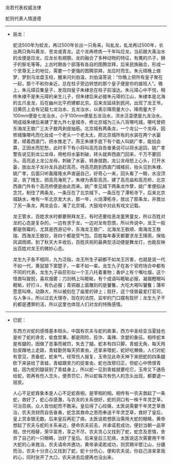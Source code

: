 龙若代表权威法律

蛇则代表人情道德

---

* 辰龙：

	蛇活500年为蛟龙，再过500年长出一只角来，叫虬龙，虬龙再过500年，长出两只角叫黄龙、苍龙或青龙。这个龙再修炼一千年叫应龙，当前跟大禹治水的龙便是应龙，应龙长有翅膀。龙的融合了多种动物的特征，有鹰的爪子，狮子的鬃毛等等。上古时期各个部落有各自的图腾崇拜，后来民族融合，形成一个至尊无上的地位，需要一个更强的图腾崇拜，龙应时而生。朱元璋晚上做梦，梦到乌龙盘玉柱，醒来问刘伯温，刘伯温答说：“你晚上把所有皇子聚在一起，那个不和你亲近，总在柱子旁边转悠的那个皇子便是你的接班人”。晚上，朱元璋召集皇子，发现四皇子朱棣总在柱子前溜达。朱元璋心中不悦，相传朱棣不是朱元璋的亲生儿子，但朱棣后来必接朱元璋的江山，朱棣本是北海的五爪金龙，后在幽州北平府建都北京。后来龙延续到民间，出现了龙王爷。旧黄历上会有记载七龙治水、五龙治水，以表示降雨量大小，降雨量大于100mm便是七龙治水，小于100mm便是五龙治水，洪水泛滥便是九龙治水。明成祖朱棣后来建了里九外七皇城寺，修北京城为三头八背哪吒城，哪吒曾把东海龙王敖广三太子敖丙剥皮抽筋。北京城有两条龙，一个龙公一个龙母，因修城像哪吒而化妆成一个老头一个老太太，把北京城所有的水装在两个水篓里，顺着西直门，把水推走了。燕王朱棣手底下有个能人叫姚广孝，能掐会算，正因水而犯愁，此时手下有小将叫高亮自告奋勇说可以将水追回，姚广孝警告说见到龙公龙母，用枪将水篓刺破，转头就奔西直门回来，千万不要回头。高亮追上龙公龙母，刺破了水篓，转身就跑，龙公龙母怒上心头，打开水篓，放出龙子龙孙龙兵追赶高亮，待高亮跑到西直门城楼前，抬头见到朱棣、姚广孝，后面只听轰隆隆水声直逼自己，好奇心一来，回头看了一眼，水没顶梁，丧了残生，把高亮淹死了。朱棣为表彰高亮，建了高亮庙和高亮桥，北京西直门外有个高亮桥便是由此而来。姚广孝见城下两条龙作孽，姚广孝便掐诀念咒，制住了两条龙，一条压在了北京城下，一条压在了潭柘寺下，后来北京城缺水，唯有一年北京发大水，那一年，火烧潭柘寺，放出了那条龙，并救出了另一条龙，两龙会合，淹了北京城，大鼓戏中对此有戏文记载。

	龙王管水，百姓求水时都要祭拜龙王，有时还要给恶龙童男童女，所以百姓对龙的心态是复杂的，一边有求于龙，一边对龙有怨恨，所以传说中，龙王一般都是倒霉的，尤其是西游记中，东海龙王敖广、北海龙王敖顺、南海龙王敖瑞、西海龙王敖钦，哥四个都是受气包。百姓每年春天都要求龙王降雨，保佑风调雨顺。到了秋天大丰收后，百姓庆祝的最典型活动便是舞龙灯，也能反映出百姓对龙王的微妙心态。

	龙生九子各不相同，九为泛指，龙王所生子嗣都不如龙王厉害，也就是说一代不如一代，黄鼠狼下窦楚子，一辈不如一辈。龙生九子在各个官府场合中都有不同的代表，龙生九子赑屃形似一个王八托着重物；香炉上有个嘴吐烟，这个怪兽叫狻猊，喜欢烟雾；刀剑柄上叫睚眦，有个成语叫睚眦必报，凝眉瞪眼叫睚眦，好打斗，有仇必报；青铜器上面雕刻的是饕餮，大吃大喝叫饕餮；蒲牢愿意叫唤，动静大，所以被刻在了庙里的钟上；狴犴，这个怪兽最爱打官司，与人争斗，所以过去大理寺，现在的法院、监牢的门口摆有狴犴；龙生九子干的都是遭罪的活，所以这里也体现人们对龙的特殊感情。

---

* 巳蛇：

	东西方对蛇的感情基本相头，中国有农夫与蛇的故事，西方中圣经亚当夏娃也是听了蛇的谗言，偷食禁果。都是阴险、狡诈、毒辣、贪婪的象征。相传蛇本是有腿的，因做了恶事而被罚，失去了腿。蛇本有四只脚，青蛙无角，每天用肚皮蹭地上走路，青蛙勤劳每天抓害虫，还拿来喂蛇，蛇好吃懒做，人们对蛇有意见，责备蛇，蛇来气，经常伤人报复，玉帝见此命天神下来把蛇的四条腿砍下来装给了青蛙，青蛙跟卖力的捉害虫，蛇也改邪归正，但蛇心中愤恨青蛙，因为蛇的腿装到了青蛙身上，所以蛇一见到青蛙就要吃它，玉帝又下通告给蛇，若再有伤人念头，便责罚它，所以蛇每次有伤人的念头出现，都要退一层皮。

	人心不足蛇吞象本是人心不足蛇吞相，是宰相的相。相传有一农夫救起了一条蛇，救好了，蛇心存感激，与农夫的关系很好，蛇的洞口有一株千年灵芝草，可治百病，众人皆怕蛇而不敢采。皇后得了心绞痛，太医说需要千年灵芝草救治，农夫贪财而自告奋勇，蛇念其救命之恩而奉送千年灵芝草，救好了皇后，皇上赏金银无数。后来皇后再犯了病，太医说若想医治需用大蛇的眼睛，黄帝想起了农夫与蛇的关系亲近，便命农夫前去，并承诺若成功，便封当朝一品宰相，世代相替，荣华富贵，享之不尽，农夫贪心又找到了蛇，蛇念及恩情，舍弃了自己的一只眼睛，治好了皇后。后来皇后三犯病，太医说这次需要用千年大蛇的心来救治，农夫请命并邀功，黄帝承诺若成功，则赏赐半壁江山，分疆而治，农夫十分贪心又找到了蛇，蛇十分伤心，便和农夫说，你自己进来拿我的心，同时张开了大口，农夫进去后便再也没出来。